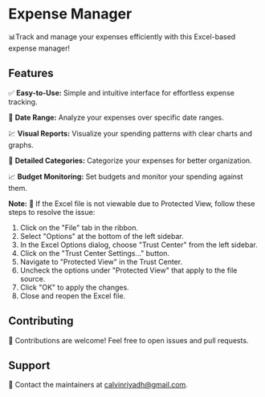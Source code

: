 # Expense Manager
📊Track and manage your expenses efficiently with this Excel-based expense manager!

## Features

✅ **Easy-to-Use:** Simple and intuitive interface for effortless expense tracking.

📅 **Date Range:** Analyze your expenses over specific date ranges.

💹 **Visual Reports:** Visualize your spending patterns with clear charts and graphs.

📑 **Detailed Categories:** Categorize your expenses for better organization.

📈 **Budget Monitoring:** Set budgets and monitor your spending against them.


**Note:** 🛑 If the Excel file is not viewable due to Protected View, follow these steps to resolve the issue:

1. Click on the "File" tab in the ribbon.
2. Select "Options" at the bottom of the left sidebar.
3. In the Excel Options dialog, choose "Trust Center" from the left sidebar.
4. Click on the "Trust Center Settings..." button.
5. Navigate to "Protected View" in the Trust Center.
6. Uncheck the options under "Protected View" that apply to the file source.
7. Click "OK" to apply the changes.
8. Close and reopen the Excel file.


## Contributing
🤝 Contributions are welcome! Feel free to open issues and pull requests.

## Support

📧 Contact the maintainers at calvinriyadh@gmail.com.
